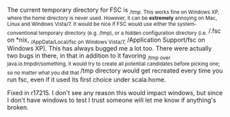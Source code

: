 The current temporary directory for FSC is <sub>/tmp.  This works fine on Windows XP, where the home directory is never used.  However, it can be **extremely** annoying on Mac, Linux and Windows Vista/7.  It would be nice if FSC would use either the system-conventional temporary directory (e.g. /tmp), or a hidden configuration directory (i.e. </sub>/.fsc on *nix, <sub>/AppData/Local/fsc on Windows Vista/7, </sub>/Application Support/fsc on Windows XP).
This has always bugged me a lot too.  There were actually two bugs in there, in that in addition to it favoring <sub>/tmp over java.io.tmpdir/something, it would try to create all potential candidates before picking one; so no matter what you did that </sub>/tmp directory would get recreated every time you run fsc, even if it used its first choice under scala.home.

Fixed in r17215.  I don't see any reason this would impact windows, but since I don't have windows to test I trust someone will let me know if anything's broken.
